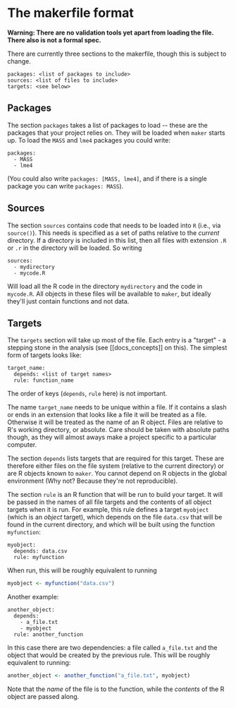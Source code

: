 # The makerfile format

**Warning: There are no validation tools yet apart from loading the file.  There also is not a formal spec.**

There are currently three sections to the makerfile, though this is subject to change.

```
packages: <list of packages to include>
sources: <list of files to include>
targets: <see below>
```

## Packages

The section `packages` takes a list of packages to load -- these are the packages that your project relies on.  They will be loaded when `maker` starts up.  To load the `MASS` and `lme4` packages you could write:

```
packages:
  - MASS
  - lme4
```

(You could also write `packages: [MASS, lme4]`, and if there is a single package you can write `packages: MASS`).

## Sources

The section `sources` contains code that needs to be loaded into `R` (i.e., via `source()`).  This needs is specified as a set of paths relative to the *current* directory.  If a directory is included in this list, then all files with extension `.R` or `.r` in the directory will be loaded.  So writing

```
sources:
  - mydirectory
  - mycode.R
```

Will load all the R code in the directory `mydirectory` and the code in `mycode.R`.  All objects in these files will be available to `maker`, but ideally they'll just contain functions and not data.

## Targets

The `targets` section will take up most of the file.  Each entry is a "target" - a stepping stone in the analysis (see [[docs_concepts]] on this).  The simplest form of targets looks like:

```
target_name:
  depends: <list of target names>
  rule: function_name
```

The order of keys (`depends`, `rule` here) is not important.

The name `target_name` needs to be unique within a file.  If it contains a slash or ends in an extension that looks like a file it will be treated as a file.  Otherwise it will be treated as the name of an R object.  Files are relative to R's working directory, or absolute.  Care should be taken with absolute paths though, as they will almost aways make a project specific to a particular computer.

The section `depends` lists targets that are required for this target.  These are therefore either files on the file system (relative to the current directory) or are R objects known to `maker`.  You cannot depend on R objects in the global environment (Why not?  Because they're not reproducible).

The section `rule` is an R function that will be run to build your target.  It will be passed in the names of all file targets and the contents of all object targets when it is run.  For example, this rule defines a target `myobject` (which is an *object* target), which depends on the file `data.csv` that will be found in the current directory, and which will be built using the function `myfunction`:

```
myobject:
  depends: data.csv
  rule: myfunction
```

When run, this will be roughly equivalent to running

```r
myobject <- myfunction("data.csv")
```

Another example:

```
another_object:
  depends:
    - a_file.txt
    - myobject
  rule: another_function
```

In this case there are two dependencies: a file called `a_file.txt` and the object that would be created by the previous rule.  This will be roughly equivalent to running:

```r
another_object <- another_function("a_file.txt", myobject)
```

Note that the *name* of the file is to the function, while the *contents* of the R object are passed along.
